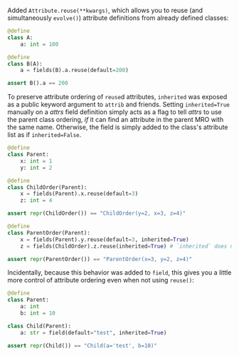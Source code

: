Added `Attribute.reuse(**kwargs)`, which allows you to reuse (and simultaneously `evolve()`) attribute definitions from already defined classes:

```py
@define
class A:
    a: int = 100

@define
class B(A):
    a = fields(B).a.reuse(default=200)

assert B().a == 200
```

To preserve attribute ordering of `reuse`d attributes, `inherited` was exposed as a public keyword argument to `attrib` and friends. Setting `inherited=True` manually on a *attrs* field definition simply acts as a flag to tell *attrs* to use the parent class ordering, *if* it can find an attribute in the parent MRO with the same name. Otherwise, the field is simply added to the class's attribute list as if `inherited=False`.

```py
@define
class Parent:
    x: int = 1
    y: int = 2

@define
class ChildOrder(Parent):
    x = fields(Parent).x.reuse(default=3)
    z: int = 4

assert repr(ChildOrder()) == "ChildOrder(y=2, x=3, z=4)"

@define 
class ParentOrder(Parent):
    x = fields(Parent).y.reuse(default=3, inherited=True)
    z = fields(ChildOrder).z.reuse(inherited=True) # `inherited` does nothing here

assert repr(ParentOrder()) == "ParentOrder(x=3, y=2, z=4)"
```

Incidentally, because this behavior was added to `field`, this gives you a little more control of attribute ordering even when not using `reuse()`:

```py
@define
class Parent:
    a: int
    b: int = 10

class Child(Parent):
    a: str = field(default="test", inherited=True)

assert repr(Child()) == "Child(a='test', b=10)"
```